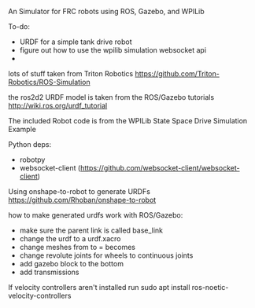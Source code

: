 An Simulator for FRC robots using ROS, Gazebo, and WPILib

To-do:
- URDF for a simple tank drive robot
- figure out how to use the wpilib simulation websocket api
- 


lots of stuff taken from Triton Robotics 
https://github.com/Triton-Robotics/ROS-Simulation

the ros2d2 URDF model is taken from the ROS/Gazebo tutorials
http://wiki.ros.org/urdf_tutorial

The included Robot code is from the WPILib State Space Drive Simulation Example

Python deps:

- robotpy
- websocket-client (https://github.com/websocket-client/websocket-client)

Using onshape-to-robot to generate URDFs
https://github.com/Rhoban/onshape-to-robot

how to make generated urdfs work with ROS/Gazebo:
- make sure the parent link is called base_link
- change the urdf to a urdf.xacro
- change meshes from <mesh filename="package://file.stl"/> to <mesh filename="package://package_name/folder/file.stl"/>
= <mesh filename="package://wheel.stl"/> becomes <mesh filename="package://frc_ros_sim/my_robot/wheel.stl"/>
- change revolute joints for wheels to continuous joints
- add gazebo block to the bottom
- add transmissions

If velocity controllers aren't installed run sudo apt install ros-noetic-velocity-controllers